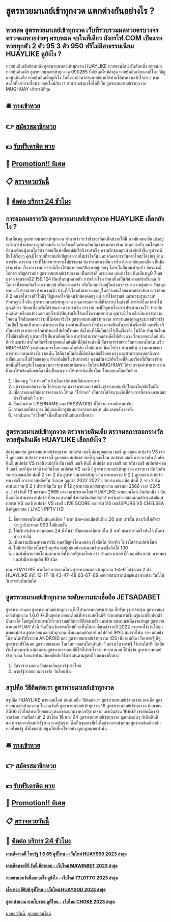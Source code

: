 # สูตรหวยมาเลย์เข้าทุกงวด แตกต่างกันอย่างไร ?
## หวยสด สูตรหวยมาเลย์เข้าทุกงวด เว็บที่รวบรวมผลหวยครบวงจร ตรวจผลหวยง่ายๆ ครบหมด จบในที่เดียว มังกรไฟ.COM เปิดแทงหวยทุกตัว 2 ตัว 95 3 ตัว 950 ฟรีไม่มีค่าธรรมเนียม HUAYLIKE ดูยังไง ?
หวยหุ้นอินเดียย้อนหลัง สูตรหวยมาเลย์เข้าทุกงวด HUAYLIKE หวยออนไลน์ อันดับหนึ่ง ตรวจผลหวยหุ้นอินเดีย สูตรหวยมาเลย์เข้าทุกงวด 090265 ที่อัปเดตใหม่ล่าสุด หวยหุ้นอินเดียออกกี่โมง วิธีดูผลหุ้นอินเดีย หวยหุ้นอินเดียดูยังไง วันนี้เราชาวหวยจะมาอธิบายให้ท่านได้ทำความเข้าใจง่ายๆ หากสนใจที่อยากจะซื้อหวยออนไลน์กับเรา สามารถเข้ามาซื้อได้ที่เว็บ สูตรหวยมาเลย์เข้าทุกงวด MUGHUAY บริการดีที่สุด

## 🛎 [ทางเข้าหวย](https://bit.ly/3BG5bNw)
## 👉 [สมัครสมาชิกหวย](https://bit.ly/3BG5bNw)
## 💵 [รับฟรีเครดิต หวย](https://bit.ly/3C3mvgS)
## 👑 [Promotion!! พิเศษ](https://bit.ly/3C3mvgS)
## 📋 [ตรวจหวยวันนี้](https://bit.ly/3C3mvgS)
## 📱 [ติดต่อ บริการ 24 ชัวโมง](https://bit.ly/3C3mvgS)

## การออกผลรางวัล สูตรหวยมาเลย์เข้าทุกงวด HUAYLIKE เลือกยังไง ?
ฝันเห็นหนู สูตรหวยมาเลย์เข้าทุกงวด ทำนายว่า ระวังสิ่งของที่คนอื่นนำมาให้นี้ อาจมีเจตนาอื่นแฝงอยู่ ระวังการปวดข้อกระดูกปวดหลัง ระวังเรื่องเดือดร้อนอันเกิดจากเพศตรงข้าม
ด้านความรัก คนโสดต้องพึ่งพาเพื่อนฝูงคนใกล้ตัว คอยเป็นพ่อสื่อแม่ชักให้ถึงจะสำเร็จ ความรักของคุณกำลังก่อตัวขึ้น ดูท่าจะดีขึ้นไปเรื่อยๆ คุณมีโอกาสที่จะพบกับปัญหาความไม่เข้าใจกัน และ เกิดอาการบันดาลโทสะได้ง่ายๆ
ด้านการเงิน การงาน งานที่ใช้การเจรจาจะไม่บรรลุผล ต้องหาหนทางอื่นๆ หรือ ต้องอาศัยบุคคลอื่นๆ ยื่นมือเข้ามาช่วย เรื่องการงานอาจจะมีเรื่องให้ต้องคอยแก้ปัญหาอยู่บ่อยๆ ไม่จบไม่สิ้นคนทำธุรกิจ อิสระจะมีโอกาสเจริญก้าวหน้า สูตรหวยมาเลย์เข้าทุกงวด เป็นอย่างดี
เลขมงคล เด่นนำโชค ฝันเห็นหนู0 7เลขมงคล เด่นรอง02 159 124
ฝันเห็นหนูหลายตัว การเสี่ยงโชค ทิศเหนือเป็นทิศมงคลสำหรับคุณ มีโอกาสที่จะพบกับเรื่องความทุกข์ หรือความเศร้า หรือไม่สมหวังอยู่ในช่วงเวลาของความลุ่มหลง รักสนุกพบปะสังสรรค์เฮฮา
ด้านความรัก ท่านที่ยังโสดยังม่ายจะตกอยู่ในความสนใจของเพศตรงข้าม อย่างน้อยก็ 2 คนขอให้วางตัวให้ดีๆ ปัญหาคาใจกับคนรักต้องค่อยๆ แก้ อย่าใช้อารมณ์ และความรุนแรงมาหักหาญน้ำใจกัน สูตรหวยมาเลย์เข้าทุกงวด คุณควรลดความขี้หึงลงบ้างในช่วงนี้ เพราะมีโอกาสทำให้คุณเลิกรา กับคนที่คุณรักได้ง่ายมาก
ดวงการเงิน การงาน จะมีปัญหาเรื่องการประสานงานไว้ ว่าจะกับคนสนิท หรือคนข้างนอก แต่ก็จะฝ่าฟันผ่านไปได้แค่ใช้ความพยายาม คุณจะมีเรื่องเสียเงินเพราะความใจอ่อน ให้กับเพศตรงข้ามที่ไม่ค่อยจริงใจ สูตรหวยมาเลย์เข้าทุกงวด การงานของคุณดูจะชะลอตัวล่าช้า ไม่เป็นไปตามเป้าหมาย
คำทำนาย ฝัน ของท่านเป็นอย่างไรบ้าง ความฝันนั้นจะมีทั้งเรื่องที่ดี และเรื่องที่เป็นลางร้าย แต่อย่าเชื่อคำทำนายไปเสียทั้งหมด อันไหนที่ดีก็เก็บเอาไว้เป็นเรื่องดีๆ ในชีวิต ส่วนอันไหนที่ไม่ดีเราก็แค่รู้ แล้วเอาไว้เป็นคำเตือนก็พอ สมาชิกสามารถจดเลขเด็ดไปเสี่ยงดวง ซื้อหวยออนไลน์ กันดีกว่านะครับ
สนใจสมัครซื้อหวยออนไลน์คลิกที่ปุ่มด้านล่างนี้
อัตราการจ่ายรางวัลหวยออนไลน์บนเว็บ MUGHUAY
จุดเด่นของการซื้อหวยออนไลน์กับ เว็บมักหวย มีอะไรบ้าง
ทำนายฝัน ความหมายของการทำนายตามตำราโบราณนั้น ได้ถือว่าเป็นสิ่งที่มีอิทธิพลต่อชีวิตของเรา และสามารถบ่งบอกถึงการเปลี่ยนแปลงในชีวิตของคุณ ที่จะเกิดขึ้นในวันข้างหน้า ความฝันจะมีทั้งเรื่องที่ดีและเรื่องที่เป็นลางร้าย แต่นั้นก็ขึ้นอยู่กับโชคชะตา และวาสนาของแต่ละคน เว็บไซต์ MUGHUAY ได้รวบรวมคำทำนายความฝันมาให้พร้อมตีเลขเด็ด เพื่อเป็นแนวทางให้เหล่านักเสี่ยงโชค ได้ทดสอบโชคกันด้วย
1. เลือกเมนู "แทงหวย" แล้วเลือกชนิดหวยที่ต้องการแทง
2. แล้วรอผลออกรางวัล โดยระบบจะ ตรวจหวย และจ่ายเงินเข้าระบบสมาชิกให้เองโดยอัตโนมัติ
3. เมื่อกรอกเลขที่ต้องการครบแล้ว ให้กด "ใส่ราคา" เป็นการใส่จำนวนเงินที่ต้องการซื้อของเลขแต่ละตัว เริ่มต้นที่ 1 บาท
4. ล็อกอินด้วย USERNAME และ PASSWORD ที่ได้จากการสมัครสมาชิก
5. กรอกเลขที่ต้องการ มีปุ่มกดเลือกรูปแบบการกรอกเลขให้ เช่น เลขกลับ เลขวิ่ง
6. จากนั้นกด "ส่งโพย" เพื่อเป็นการยืนยันการซื้อหวย

## สูตรหวยมาเลย์เข้าทุกงวด ตรวจหวยอินเดีย ตรวจผลการออกรางวัลหวยหุ้นอินเดีย HUAYLIKE เลือกยังไง ?
ช่องดูบอลสด สูตรหวยมาเลย์เข้าทุกงวด สเปอร์ส เชลซี ช่องดูบอลสด เชลซี ดูบอลสด สเปอร์ส VS เชลซี ดูบอลสด สเปอร์ส พบ เชลซี ดูบอลสด สเปอร์ส เชลซี ดูออนไลน์ สเปอร์ส เชลซี คาราบาวคัพ ลีกคัพ คืนนี้ สเปอร์ส VS เชลซี สเปอร์ส กับ เชลซี เชลซี คืนนี้ สเปอร์ส พบ เชลซี สเปอร์ส เชลซี สเปอร์ส-เชลซี เชลซี เตะกี่ทุ่ม เชลซี เตะวันไหน
สเปอร์ส VS เชลซี ( สูตรหวยมาเลย์เข้าทุกงวด คาราบาว คัพลีกคัพ รอบรองชนะเลิศ นัดที่ 2 จาก 2 นัด สูตรหวยมาเลย์เข้าทุกงวด คะแนนรวม 0 2 )
ดูบอลสด สเปอร์ส พบ เชลซี คาราบาวคัพลีกคัพ อังกฤษ ฤดูกาล 2022 2022 ( รอบรองชนะเลิศ นัดที่ 2 จาก 2 นัด คะแนนรวม 0 2 ) ประจำคืนวัน พุธ ที่ 12 สูตรหวยมาเลย์เข้าทุกงวด มกราคม 2566 เวลา 0245 น. ( เข้าวันที่ 13 มกราคม 2566 ตามเวลาประเทศไทย HUAYLIKE หวยออนไลน์ อันดับหนึ่ง ) นัดนี้แตะในบ้านของ สเปอร์ส ที่สนาม สนามกีฬาทอตนัมฮอตสเปอร์
บทวิเคราะห์ก่อนเกมส์การแข่งขัน สเปอร์ส VS เชลซี
สเปอร์ส VS เชลซี
LIVE SCORE สเปอร์ส VS เชลซีSPURS VS CHELSEA
ลิงค์ดูบอลสด ( LIVE )
 PPTV HD 
1. ซื้อหวยออนไลน์เริ่มต้นแค่เพียง 1 บาท ฝาก-ถอนขั้นต่ำเพียง 20 บาท เท่านั้น ทางเว็บให้อัตราจ่ายสูงถึงบาทละ 900 ไม่มีเลขอั้น
2. ให้บริการฝาก-ถอนตลอด 24 ชั่วโมง ปรับยอดเครดิตภายใน 3 นาที สะดวกรวดเร็วทันใจ มั่นคงทางการเงิน
3. เพิ่มความมั่นคงทางการเงิน หมดปัญหาโดนหลอก เชื่อถือได้ จ่ายจริง โปร่งใสล้านเปอร์เซ็นต์
4. ไม่มีประวัติการโกงหรือทุจริต ต่อผู้เล่นอย่างแน่นอนรับรองเชื่อถือได้ 100
5. และยังมีหวยออนไลน์มากมาย มีทั้งหวยรัฐบาลไทย ลาว ฮานอย มาเลย์ ยี่กี ออมสิน ธกส. หวยพม่า และยังมีหวยหุ้นอีก 10 ชนิด

เด่น HUAYLIKE หวยไลค์ หวยออนไลน์ สูตรหวยมาเลย์เข้าทุกงวด 1-4-6 ได้ชุดเลข 2 ตัว HUAYLIKE ดังนี้
13-17-18
43-47-48
63-67-68
คอหวยสามารถนำชุดแนวทางหวยวันนี้ไปวิเคราะห์เพิ่มเติมได้

## สูตรหวยมาเลย์เข้าทุกงวด ระดับความน่าเชื่อถือ JETSADABET
สูตรหวยฮานอย สูตรหวยมาเลย์เข้าทุกงวด คือโปรแกรมหวยรุ่นล่าสุด ที่ปรับปรุงมาจากรุ่น สูตรหวยมาเลย์เข้าทุกงวด 1.6.0 จัดเป็นสูตรหวยออนไลน์ที่ทำงานอัตโนมัติ ระบบสามารถเรียนรู้และปรับปรุงตัวมันเองได้ โดยถูกโปรแกรมให้รวบรวมสถิติหวยยี่กีย้อนหลัง และคำนวณหาเลขเด็ดงวดล่าสุด สูตรหวยฮานอย HUAY ตัวนี้ จัดเป็นนวัตกรรมใหม่ที่จะเห็นได้มากขึ้นหลังจากปี 2022 สามารถใช้งานได้ทุกแพลตฟอร์ม สูตรหวยมาเลย์เข้าทุกงวด ทั้งบนคอมพิวเตอร์ แล็ปท็อป IPAD สมาร์ทโฟน ฯลฯ แถมยังใช้งานได้ฟรีทั้งระบบ ANDROID และ สูตรหวยมาเลย์เข้าทุกงวด IOS เพียงแค่เปิด เว็บเศรษฐี ก็ดูสูตรหวยฟรีได้เลย
สูตรหวยฮานอย ในเว็บหวยออนไลน์อันดับ 1 อย่างเว็บ เศรษฐี ใช้งานได้ฟรี ไม่เสียเงินในทุกกรณี แค่เล่นตามสูตรหวยฮานอยที่มีให้ก็ทำกำไรจาก หวยฮานอย ได้ทั้งวัน สูตรหวยมาเลย์เข้าทุกงวด โดยมาพร้อมกับเคล็ดลับวิธีการเล่นตามสูตรยี่กี ของเราอีกด้วย
1. อัตราจ่าย ผลรางวัลสลากกินแบ่งรัฐบาลไทย
2. หวยรัฐบาลออกผลรางวัล วันไหนบ้าง

## สรุปคือ วิธีติดต่อเรา สูตรหวยมาเลย์เข้าทุกงวด
สรุปคือ HUAYLIKE หวยออนไลน์ อันดับหนึ่ง วิธีติดต่อเรา สูตรหวยมาเลย์เข้าทุกงวด เลขเด็ด สูตรหวยมาเลย์เข้าทุกงวด ในงวดวันที่ สูตรหวยมาเลย์เข้าทุกงวด 16 สูตรหวยมาเลย์เข้าทุกงวด มิถุนายน 2566 เว็บไซต์หวยไทยขอนำเสนอชุดแนวทางหวยรัฐบาลจาก เลขเงินล้าน 16662 เข้าต่อเนื่อง 6 งวดซ้อน งวดที่แล้วเข้า 2 ตัวโต๊ด 16 และ 64 สูตรหวยมาเลย์เข้าทุกงวด ชุดเลขแม่นๆ กำลังเดินดี แนวทางสลากกินแบ่งรัฐบาล หวยลุ้นรวย ซึ่งเป็นชุดเลขที่เว็บไซต์ของเรานำเสนอทุกงวดเช่นเดียวกับหวยไทยรัฐ ทั้งนี้ขอสนับสนุนให้เสี่ยงโชคอย่างถูกกฎหมายเท่านั้น

## 🛎 [ทางเข้าหวย](https://bit.ly/3BG5bNw)
## 👉 [สมัครสมาชิกหวย](https://bit.ly/3BG5bNw)
## 💵 [รับฟรีเครดิต หวย](https://bit.ly/3C3mvgS)
## 👑 [Promotion!! พิเศษ](https://bit.ly/3C3mvgS)
## 📋 [ตรวจหวยวันนี้](https://bit.ly/3C3mvgS)
## 📱 [ติดต่อ บริการ 24 ชัวโมง](https://bit.ly/3C3mvgS)

#### [เลขเด็ดงวดนี้ ไทยรัฐ 1 6 65 ดูที่ไหน - เว็บใหม่ HUAY999 2023 ล่าสุด](https://atom.io/themes/เลขเด็ดงวดนี้%20ไทยรัฐ%201%206%2065%20ดูที่ไหน%20-%20เว็บใหม่%20huay999%202023%20ล่าสุด)
#### [เลขเด็ดหวยยี่กี วันนี้ มีคำตอบ - เว็บใหม่ MAWINBET 2023 ล่าสุด](https://atom.io/themes/เลขเด็ดหวยยี่กี%20วันนี้%20มีคำตอบ%20-%20เว็บใหม่%20mawinbet%202023%20ล่าสุด)
#### [หวยฮานอยวันนี้ออกอะไร ดูยังไง - เว็บใหม่ 77LOTTO 2023 ล่าสุด](https://atom.io/themes/หวยฮานอยวันนี้ออกอะไร%20ดูยังไง%20-%20เว็บใหม่%2077lotto%202023%20ล่าสุด)
#### [เช็ค หวย อียิปต์ ดูที่ไหน - เว็บใหม่ HUAYSOD 2023 ล่าสุด](https://atom.io/themes/เช็ค%20หวย%20อียิปต์%20ดูที่ไหน%20-%20เว็บใหม่%20huaysod%202023%20ล่าสุด)
#### [สูตร คำนวณ หวยโบราณ ดูที่ไหน - เว็บใหม่ CHOKE 2023 ล่าสุด](https://atom.io/themes/สูตร%20คำนวณ%20หวยโบราณ%20ดูที่ไหน%20-%20เว็บใหม่%20choke%202023%20ล่าสุด)

[ผลบอลวันนี้](https://siamsport.tv "ผลบอลวันนี้"), [ดูบอลออนไลน์](https://siamsport.tv/ดูบอลสด "ดูบอลออนไลน์")